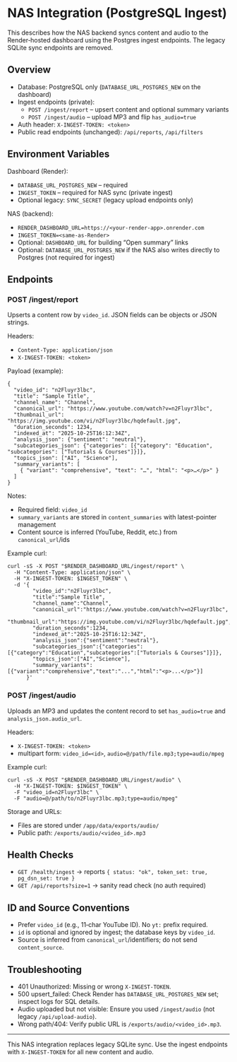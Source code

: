 # NAS Integration (PostgreSQL Ingest)

This describes how the NAS backend syncs content and audio to the Render‑hosted dashboard using the Postgres ingest endpoints. The legacy SQLite sync endpoints are removed.

## Overview
- Database: PostgreSQL only (`DATABASE_URL_POSTGRES_NEW` on the dashboard)
- Ingest endpoints (private):
  - `POST /ingest/report` – upsert content and optional summary variants
  - `POST /ingest/audio` – upload MP3 and flip `has_audio=true`
- Auth header: `X-INGEST-TOKEN: <token>`
- Public read endpoints (unchanged): `/api/reports`, `/api/filters`

## Environment Variables

Dashboard (Render):
- `DATABASE_URL_POSTGRES_NEW` – required
- `INGEST_TOKEN` – required for NAS sync (private ingest)
- Optional legacy: `SYNC_SECRET` (legacy upload endpoints only)

NAS (backend):
- `RENDER_DASHBOARD_URL=https://<your-render-app>.onrender.com`
- `INGEST_TOKEN=<same-as-Render>`
- Optional: `DASHBOARD_URL` for building “Open summary” links
- Optional: `DATABASE_URL_POSTGRES_NEW` if the NAS also writes directly to Postgres (not required for ingest)

## Endpoints

### POST /ingest/report
Upserts a content row by `video_id`. JSON fields can be objects or JSON strings.

Headers:
- `Content-Type: application/json`
- `X-INGEST-TOKEN: <token>`

Payload (example):
```
{
  "video_id": "n2Fluyr3lbc",
  "title": "Sample Title",
  "channel_name": "Channel",
  "canonical_url": "https://www.youtube.com/watch?v=n2Fluyr3lbc",
  "thumbnail_url": "https://img.youtube.com/vi/n2Fluyr3lbc/hqdefault.jpg",
  "duration_seconds": 1234,
  "indexed_at": "2025-10-25T16:12:34Z",
  "analysis_json": {"sentiment": "neutral"},
  "subcategories_json": {"categories": [{"category": "Education", "subcategories": ["Tutorials & Courses"]}]},
  "topics_json": ["AI", "Science"],
  "summary_variants": [
    { "variant": "comprehensive", "text": "…", "html": "<p>…</p>" }
  ]
}
```

Notes:
- Required field: `video_id`
- `summary_variants` are stored in `content_summaries` with latest-pointer management
- Content source is inferred (YouTube, Reddit, etc.) from `canonical_url`/ids

Example curl:
```
curl -sS -X POST "$RENDER_DASHBOARD_URL/ingest/report" \
  -H "Content-Type: application/json" \
  -H "X-INGEST-TOKEN: $INGEST_TOKEN" \
  -d '{
        "video_id":"n2Fluyr3lbc",
        "title":"Sample Title",
        "channel_name":"Channel",
        "canonical_url":"https://www.youtube.com/watch?v=n2Fluyr3lbc",
        "thumbnail_url":"https://img.youtube.com/vi/n2Fluyr3lbc/hqdefault.jpg",
        "duration_seconds":1234,
        "indexed_at":"2025-10-25T16:12:34Z",
        "analysis_json":{"sentiment":"neutral"},
        "subcategories_json":{"categories":[{"category":"Education","subcategories":["Tutorials & Courses"]}]},
        "topics_json":["AI","Science"],
        "summary_variants":[{"variant":"comprehensive","text":"...","html":"<p>...</p>"}]
      }'
```

### POST /ingest/audio
Uploads an MP3 and updates the content record to set `has_audio=true` and `analysis_json.audio_url`.

Headers:
- `X-INGEST-TOKEN: <token>`
- multipart form: `video_id=<id>`, `audio=@/path/file.mp3;type=audio/mpeg`

Example curl:
```
curl -sS -X POST "$RENDER_DASHBOARD_URL/ingest/audio" \
  -H "X-INGEST-TOKEN: $INGEST_TOKEN" \
  -F "video_id=n2Fluyr3lbc" \
  -F "audio=@/path/to/n2Fluyr3lbc.mp3;type=audio/mpeg"
```

Storage and URLs:
- Files are stored under `/app/data/exports/audio/`
- Public path: `/exports/audio/<video_id>.mp3`

## Health Checks
- `GET /health/ingest` → reports `{ status: "ok", token_set: true, pg_dsn_set: true }`
- `GET /api/reports?size=1` → sanity read check (no auth required)

## ID and Source Conventions
- Prefer `video_id` (e.g., 11‑char YouTube ID). No `yt:` prefix required.
- `id` is optional and ignored by ingest; the database keys by `video_id`.
- Source is inferred from `canonical_url`/identifiers; do not send `content_source`.

## Troubleshooting
- 401 Unauthorized: Missing or wrong `X-INGEST-TOKEN`.
- 500 upsert_failed: Check Render has `DATABASE_URL_POSTGRES_NEW` set; inspect logs for SQL details.
- Audio uploaded but not visible: Ensure you used `/ingest/audio` (not legacy `/api/upload-audio`).
- Wrong path/404: Verify public URL is `/exports/audio/<video_id>.mp3`.

---

This NAS integration replaces legacy SQLite sync. Use the ingest endpoints with `X-INGEST-TOKEN` for all new content and audio.

